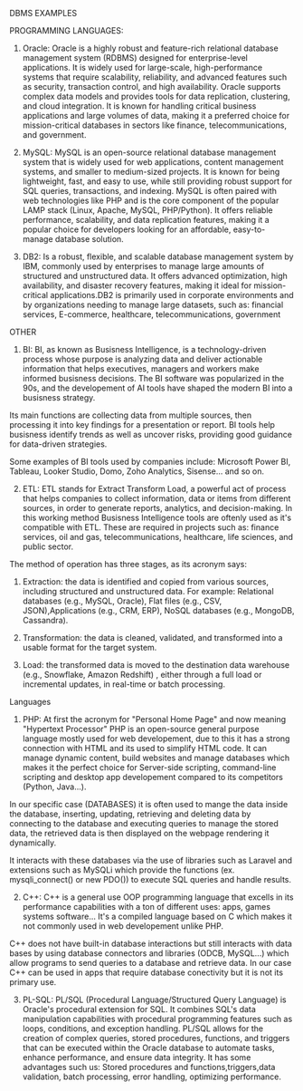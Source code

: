 DBMS EXAMPLES

PROGRAMMING LANGUAGES:

1. Oracle: Oracle is a highly robust and feature-rich relational database management system (RDBMS) designed for enterprise-level applications. It is widely used for large-scale, high-performance systems that require scalability, reliability, and advanced features such as security, transaction control, and high availability. Oracle supports complex data models and provides tools for data replication, clustering, and cloud integration. It is known for handling critical business applications and large volumes of data, making it a preferred choice for mission-critical databases in sectors like finance, telecommunications, and government.

2. MySQL: MySQL is an open-source relational database management system that is widely used for web applications, content management systems, and smaller to medium-sized projects. It is known for being lightweight, fast, and easy to use, while still providing robust support for SQL queries, transactions, and indexing. MySQL is often paired with web technologies like PHP and is the core component of the popular LAMP stack (Linux, Apache, MySQL, PHP/Python). It offers reliable performance, scalability, and data replication features, making it a popular choice for developers looking for an affordable, easy-to-manage database solution.

3. DB2: Is a robust, flexible, and scalable database management system by IBM, commonly used by enterprises to manage large amounts of structured and unstructured data. It offers advanced optimization, high availability, and disaster recovery features, making it ideal for mission-critical applications.DB2 is primarily used in corporate environments and by organizations needing to manage large datasets, such as: financial services, E-commerce, healthcare, telecommunications, government


OTHER


1. BI: BI, as known as Busisness Intelligence, is a technology-driven process whose purpose is analyzing data and deliver
actionable information that helps executives, managers and workers make informed busisness decisions. 
The BI software was popularized in the 90s, and the developement of AI tools have shaped the modern BI into a busisness strategy.

Its main functions are collecting data from multiple sources, then processing it into key findings for a presentation or report. BI 
tools help busisness identify trends as well as uncover risks, providing good guidance for data-driven strategies. 

Some examples of BI tools used by companies include: Microsoft Power BI, Tableau, Looker Studio, Domo, Zoho Analytics, Sisense... and so on.

2. ETL: ETL stands for Extract Transform Load, a powerful act of process that helps companies to collect information, data or items from different 
sources, in order to generate reports, analytics, and decision-making. In this working method Busisness Intelligence tools are oftenly used
as it's compatible with ETL. 
These are required in projects such as: finance services, oil and gas, telecommunications, healthcare, life sciences, and public sector.   

The method of operation has three stages, as its acronym says: 
1. Extraction: the data is identified and copied from various sources, including structured and unstructured data. 
For example: Relational databases (e.g., MySQL, Oracle), Flat files (e.g., CSV, JSON),Applications (e.g., CRM, ERP), NoSQL databases (e.g., MongoDB, Cassandra).

2. Transformation: the data is cleaned, validated, and transformed into a usable format for the target system.

3. Load: the transformed data is moved to the destination data warehouse (e.g., Snowflake, Amazon Redshift) , either through a full load or incremental updates, 
in real-time or batch processing.


Languages


1. PHP: At first the acronym for "Personal Home Page" and now meaning "Hypertext Processor"
PHP is an open-source general purpose language mostly used for web developement, 
due to this it has a strong connection with HTML and its used to simplify HTML code.
It can manage dynamic content, build websites and manage databases which makes it the perfect choice for
Server-side scripting, command-line scripting and desktop app developement compared to its competitors (Python, Java...).

In our specific case (DATABASES) it is often used to mange the data inside the database, inserting,
updating, retrieving and deleting data by connecting to the database and executing queries to manage the stored data,
the retrieved data is then displayed on the webpage rendering it dynamically.

It interacts with these databases via the use of libraries such as Laravel and extensions such as MySQLi
which provide the functions (ex. mysqli_connect() or new PDO()) to execute SQL queries and handle results.

2. C++: C++ is a general use OOP programming language that excells in its performance capabilities with a ton of different uses: apps, games systems software...
It's a compiled language based on C which makes it not commonly used in web developement unlike PHP.

C++ does not have built-in database interactions 
but still interacts with data bases by using database connectors and libraries (ODCB, MySQL...) 
which allow programs to send queries to a database and retrieve data.
In our case C++ can be used in apps that require database conectivity but it is not its primary use.


3. PL-SQL: PL/SQL (Procedural Language/Structured Query Language) is Oracle's procedural extension for SQL. It combines SQL's data manipulation capabilities with procedural programming features such as loops, conditions, and exception handling. PL/SQL allows for the creation of complex queries, stored procedures, functions, and triggers that can be executed within the Oracle database to automate tasks, enhance performance, and ensure data integrity. It has some advantages such us: Stored procedures and functions,triggers,data validation, batch processing, error handling, optimizing performance.
